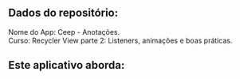 ## Dados do repositório:
Nome do App: Ceep - Anotações.<br>
Curso: Recycler View parte 2: Listeners, animações e boas práticas.<br>

## Este aplicativo aborda:
